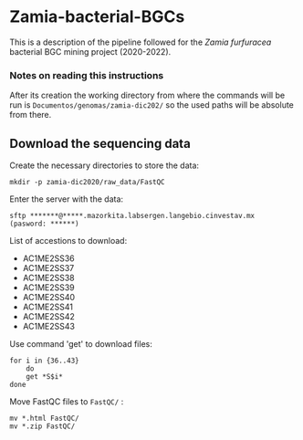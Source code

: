 # Zamia-bacterial-BGCs

This is a description of the pipeline followed for the *Zamia furfuracea* bacterial BGC mining project (2020-2022).

### Notes on reading this instructions

After its creation the working directory from where the commands will be run is `Documentos/genomas/zamia-dic202/` so the used paths will be absolute from there.

## Download the sequencing data

Create the necessary directories to store the data:
~~~
mkdir -p zamia-dic2020/raw_data/FastQC
~~~

Enter the server with the data:
~~~
sftp *******@*****.mazorkita.labsergen.langebio.cinvestav.mx
(pasword: ******)
~~~

List of accestions to download:
- AC1ME2SS36
- AC1ME2SS37
- AC1ME2SS38
- AC1ME2SS39
- AC1ME2SS40
- AC1ME2SS41
- AC1ME2SS42
- AC1ME2SS43

Use command 'get' to download files:
~~~
for i in {36..43}
	do
	get *S$i*
done
~~~

Move FastQC files to `FastQC/` :
~~~
mv *.html FastQC/
mv *.zip FastQC/
~~~

